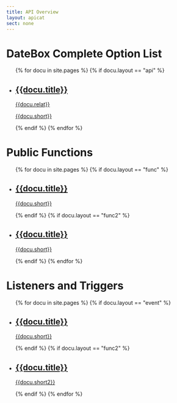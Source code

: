 ```yaml
---
title: API Overview
layout: apicat
sect: none
---
```


# DateBox Complete Option List

<ul data-role="listview" data-autodividers="true" data-filter="true" data-inset="true">
	{% for docu in site.pages %}
	{% if docu.layout == "api" %}
	<li><a href="{{site.basesite}}{{docu.url | remove_first: "/" }}"><h2>{{docu.title}}</h2><p class="ui-li-count">{{docu.relat}}</p><p>{{docu.short}}</p></a></li>
	{% endif %}
	{% endfor %}
</ul>

# Public Functions
<ul data-role="listview" data-inset="true">
	{% for docu in site.pages %}
	{% if docu.layout == "func" %}
	<li><a href="{{site.basesite}}{{docu.url | remove_first: "/" }}"><h2>{{docu.title}}</h2><p>{{docu.short}}</p></a></li>
	{% endif %}
	{% if docu.layout == "func2" %}
	<li><a href="{{site.basesite}}{{docu.url | remove_first: "/" }}"><h2>{{docu.title}}</h2><p>{{docu.short}}</p></a></li>
	{% endif %}
	{% endfor %}
</ul>


# Listeners and Triggers
<ul data-role="listview" data-inset="true">
	{% for docu in site.pages %}
	{% if docu.layout == "event" %}
	<li><a href="{{site.basesite}}{{docu.url | remove_first: "/" }}"><h2>{{docu.title}}</h2><p>{{docu.short}}</p></a></li>
	{% endif %}
	{% if docu.layout == "func2" %}
	<li><a href="{{site.basesite}}{{docu.url | remove_first: "/" }}"><h2>{{docu.title}}</h2><p>{{docu.short2}}</p></a></li>
	{% endif %}
	{% endfor %}
</ul>
